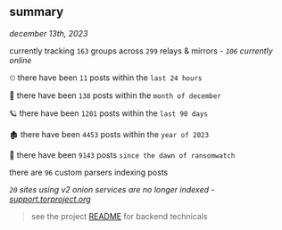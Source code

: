 
## summary
_december 13th, 2023_

currently tracking `163` groups across `299` relays & mirrors - _`106` currently online_

⏲ there have been `11` posts within the `last 24 hours`

🦈 there have been `138` posts within the `month of december`

🪐 there have been `1201` posts within the `last 90 days`

🏚 there have been `4453` posts within the `year of 2023`

🦕 there have been `9143` posts `since the dawn of ransomwatch`

there are `96` custom parsers indexing posts

_`20` sites using v2 onion services are no longer indexed - [support.torproject.org](https://support.torproject.org/onionservices/v2-deprecation/)_

> see the project [README](https://github.com/joshhighet/ransomwatch#ransomwatch--) for backend technicals
